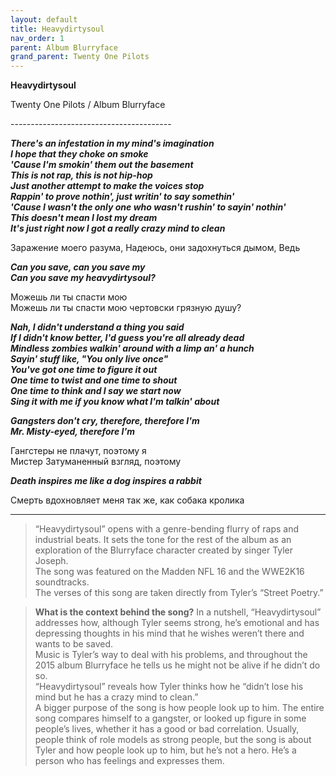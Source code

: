 ```yaml
---  
layout: default  
title: Heavydirtysoul  
nav_order: 1  
parent: Album Blurryface  
grand_parent: Twenty One Pilots  
---  
```


**Heavydirtysoul**
<p>
Twenty One Pilots / Album Blurryface
</p>  
----------------------------------------

**_There's an infestation in my mind's imagination  
I hope that they choke on smoke  
'Cause I'm smokin' them out the basement  
This is not rap, this is not hip-hop  
Just another attempt to make the voices stop  
Rappin' to prove nothin', just writin' to say somethin'  
'Cause I wasn't the only one who wasn't rushin' to sayin' nothin'  
This doesn't mean I lost my dream  
It's just right now I got a really crazy mind to clean_**  

Заражение моего разума,
Надеюсь, они задохнуться дымом,
Ведь 

**_Can you save, can you save my  
Can you save my heavydirtysoul?_**  

Можешь ли ты спасти мою  
Можешь ли ты спасти мою чертовски грязную душу?  

**_Nah, I didn't understand a thing you said  
If I didn't know better, I'd guess you're all already dead  
Mindless zombies walkin' around with a limp an' a hunch  
Sayin' stuff like, "You only live once"  
You've got one time to figure it out  
One time to twist and one time to shout  
One time to think and I say we start now  
Sing it with me if you know what I'm talkin' about_**  

**_Gangsters don't cry, therefore, therefore I'm  
Mr. Misty-eyed, therefore I'm_**  

Гангстеры не плачут, поэтому я  
Мистер Затуманенный взгляд, поэтому  

**_Death inspires me like a dog inspires a rabbit_**  

Cмерть вдохновляет меня так же, как собака кролика

-------------------------------------

> “Heavydirtysoul” opens with a genre-bending flurry of raps and industrial beats. It sets the tone for the rest of the album as an exploration of the Blurryface character created by singer Tyler Joseph.  
The song was featured on the Madden NFL 16 and the WWE2K16 soundtracks.  
The verses of this song are taken directly from Tyler’s “Street Poetry.”

> **What is the context behind the song?**
In a nutshell, “Heavydirtysoul” addresses how, although Tyler seems strong, he’s emotional and has depressing thoughts in his mind that he wishes weren’t there and wants to be saved.  
Music is Tyler’s way to deal with his problems, and throughout the 2015 album Blurryface he tells us he might not be alive if he didn’t do so.  
“Heavydirtysoul” reveals how Tyler thinks how he “didn’t lose his mind but he has a crazy mind to clean.”  
A bigger purpose of the song is how people look up to him. The entire song compares himself to a gangster, or looked up figure in some people’s lives, whether it has a good or bad correlation. Usually, people think of role models as strong people, but the song is about Tyler and how people look up to him, but he’s not a hero. He’s a person who has feelings and expresses them.
